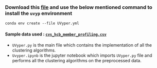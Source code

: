 ### Download this <a href="https://github.com/BLEND360/UVyper/blob/idc_dev1/UVyper.yaml">file</a> and use the below mentioned command to install the `uvyp` environment

```
conda env create --file UVyper.yml
```
#### Sample data used : <a href='https://github.com/BLEND360/UVyper/blob/idc_dev1/notebooks/cvs_hcb_member_profiling.csv'>`cvs_hcb_member_profiling.csv`</a>

[//]: # (#### <a href = 'https://github.com/BLEND360/UVyper/tree/idc_dev1/my_library'>`my_library`</a> folder contains:)

[//]: # ()
[//]: # (- <a href = 'https://github.com/BLEND360/UVyper/tree/idc_dev1/my_library/utils'>`utils`</a> folder contains <a href = 'https://github.com/BLEND360/UVyper/tree/idc_dev1/my_library/utils/preprocessing.py'>`preprocessing.py`</a> file which contains the implementation of preprocessing)

[//]: # (  functions)

[//]: # (- <a href = 'https://github.com/BLEND360/UVyper/tree/idc_dev1/my_library/algorithms'>`algorithms`</a> folder which)

[//]: # (  contains all the)

[//]: # (  clustering algorithms:)

[//]: # (    - <a href = 'https://github.com/BLEND360/UVyper/tree/idc_dev1/my_library/algorithms/birch'>`birch`</a> folder)

[//]: # (      contains <a href = 'https://github.com/BLEND360/UVyper/tree/idc_dev1/my_library/algorithms/birch/birch.py'>`birch.py`</a>)

[//]: # (      file which contains)

[//]: # (      the implementation of birch algorithm)

[//]: # (    - <a href = 'https://github.com/BLEND360/UVyper/tree/idc_dev1/my_library/algorithms/dbscan'>`dbscan`</a> folder)

[//]: # (      contains)

[//]: # (      <a href = 'https://github.com/BLEND360/UVyper/tree/idc_dev1/my_library/algorithms/dbscan/dbscan.py'> `dbscan.py`</a>)

[//]: # (      file which contains the implementation of dbscan algorithm)

[//]: # (    - <a href = 'https://github.com/BLEND360/UVyper/tree/idc_dev1/my_library/algorithms/gmm'>`gmm`</a> folder)

[//]: # (      contains <a href = 'https://github.com/BLEND360/UVyper/tree/idc_dev1/my_library/algorithms/gmm/gmm.py'>`gmm.py`</a>)

[//]: # (      file which contains the)

[//]: # (      implementation of gmm algorithm)

[//]: # (    - <a href = 'https://github.com/BLEND360/UVyper/tree/idc_dev1/my_library/algorithms/hierarchical'>`hierarchical`</a>)

[//]: # (      folder)

[//]: # (      contains <a href = 'https://github.com/BLEND360/UVyper/tree/idc_dev1/my_library/algorithms/hierarchical/hierarchical.py'>`hierarchical.py`</a>)

[//]: # (      file which)

[//]: # (      contains the implementation of kmeans algorithm)

[//]: # (    - <a href = 'https://github.com/BLEND360/UVyper/tree/idc_dev1/my_library/algorithms/k_means'>`k_means`</a> folder)

[//]: # (      contains <a href = 'https://github.com/BLEND360/UVyper/tree/idc_dev1/my_library/algorithms/k_means/k_means.py'>`k_means.py`</a>)

[//]: # (      file which contains)

[//]: # (      the implementation of kmeans algorithm)

[//]: # (- <a href = 'https://github.com/BLEND360/UVyper/tree/idc_dev1/notebooks'>`notebooks`</a> folder contains all)

[//]: # (  the jupyter)

[//]: # (  notebooks:)

[//]: # (    - <a href = 'https://github.com/BLEND360/UVyper/blob/idc_dev1/notebooks/preprocessing.ipynb'>`preprocessing.ipynb`</a> works on sample data that was taken and performs preprocessing)

[//]: # (    steps which were imported from`my_library.utils.preprocessing` file and converts preprocessed data into a ' filename ' + `_preprocessed`csv file)

[//]: # (    - <a href = 'https://github.com/BLEND360/UVyper/blob/idc_dev1/notebooks/kmeans.ipynb'>`k_means.ipynb`</a> works on the preprocessed data and performs kmeans clustering.)

[//]: # (    - <a href = 'https://github.com/BLEND360/UVyper/blob/idc_dev1/notebooks/hierarchical.ipynb'>`hierarchical.ipynb`</a> works on the preprocessed data and performs hierarchical clustering.)

[//]: # (    - <a href = 'https://github.com/BLEND360/UVyper/blob/idc_dev1/notebooks/gmm.ipynb'>`gmm.ipynb`</a> works on the preprocessed data and performs gmm clustering.)

[//]: # (    - <a href = 'https://github.com/BLEND360/UVyper/blob/idc_dev1/notebooks/birch.ipynb'>`birch.ipynb`</a> works on the preprocessed data and performs birch clustering.)

[//]: # (    - <a href = 'https://github.com/BLEND360/UVyper/blob/idc_dev1/notebooks/dbscan.ipynb'>`dbscan.ipynb`</a> works on the preprocessed data and performs dbscan clustering.)

- `UVyper.py` is the main file which contains the implementation of all the clustering algorithms.
- `Uvyper.ipynb` is the jupyter notebook which imports `UVyper.py` file and performs all the clustering algorithms on the preprocessed data.